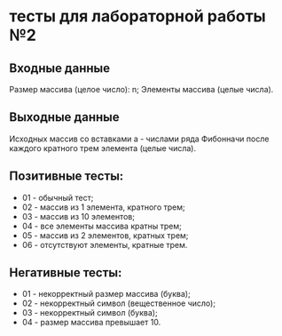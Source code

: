 # тесты для лабораторной работы №2

## Входные данные 
Размер массива (целое число): n;
Элементы массива (целые числа).

## Выходные данные
Исходных массив со вставками a - числами ряда Фибонначи 
после каждого кратного трем элемента (целые числа).

## Позитивные тесты:
 - 01 - обычный тест;
 - 02 - массив из 1 элемента, кратного трем;
 - 03 - массив из 10 элементов;
 - 04 - все элементы массива кратны трем;
 - 05 - массив из 2 элементов, кратных трем;
 - 06 - отсутствуют элементы, кратные трем.

## Негативные тесты:
 - 01 - некорректный размер массива (буква);
 - 02 - некорректный символ (вещественное число);
 - 03 - некорректный символ (буква);
 - 04 - размер массива превышает 10.